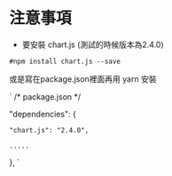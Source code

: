 # 注意事項
 
 - 要安裝 chart.js (測試的時候版本為2.4.0)

 `
  #npm install chart.js --save
 `

 或是寫在package.json裡面再用 yarn 安裝

`
  /* package.json */

  "dependencies": {

    "chart.js": "2.4.0",

    .....

  },
`
